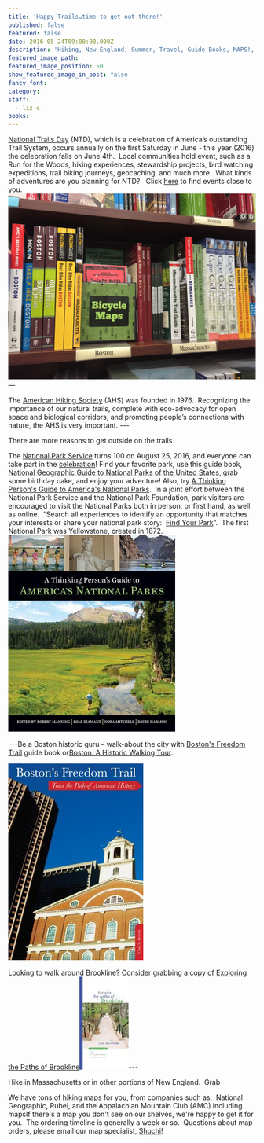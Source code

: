 ```yaml
---
title: 'Happy Trails…time to get out there!'
published: false
featured: false
date: 2016-05-24T09:00:00.000Z
description: 'Hiking, New England, Summer, Travel, Guide Books, MAPS!, National Trails Day, American Hiking Society, Books, Brookline, Boston, Happy Trails!, Biking, National Parks, Happy 100th National Parks Service, Ecology'
featured_image_path:
featured_image_position: 50
show_featured_image_in_post: false
fancy_font:
category:
staff:
  - liz-e-
books:
---
```



[National Trails Day](http://nationaltrailsday.americanhiking.org/) (NTD), which is a celebration of America’s outstanding Trail System, occurs annually on the first Saturday in June - this year (2016) the celebration falls on June 4th.&nbsp; Local communities hold event, such as a Run for the Woods, hiking experiences, stewardship projects, bird watching expeditions, trail biking journeys, geocaching, and much more.&nbsp; What kinds of adventures are you planning for NTD? &nbsp; Click [here](http://nationaltrailsday.americanhiking.org/events/#page-1) to find events close to you. ![](/uploads/versions/travel-section---x----3264-2448x---.jpg)—

The [American Hiking Society](http://www.americanhiking.org/about-us/) (AHS) was founded in 1976.&nbsp; Recognizing the importance of our natural trails, complete with eco-advocacy for open space and biological corridors, and promoting people’s connections with nature, the AHS is very important. ---

There are more reasons to get outside on the trails![![](/uploads/versions/nat-geo-parks---x----237-400x---.jpg)](http://www.brooklinebooksmith-shop.com/book/9781426216510)

The [National Park Service](https://www.nps.gov/index.htm) turns 100 on August 25, 2016, and everyone can take part in the [celebration](https://www.nps.gov/subjects/centennial/index.htm)! Find your favorite park, use this guide book, [National Geographic Guide to National Parks of the United States](http://www.brooklinebooksmith-shop.com/book/9781426216510), grab some birthday cake, and enjoy your adventure! Also, try [A Thinking Person's Guide to America's National Parks](http://www.brooklinebooksmith-shop.com/book/9780807600191).&nbsp; In a joint effort between the National Park Service and the National Park Foundation, park visitors are encouraged to visit the National Parks both in person, or first hand, as well as online.&nbsp; “Search all experiences to identify an opportunity that matches your interests or share your national park story:&nbsp; [Find Your Park](http://findyourpark.com/)”.&nbsp; The first National Park was Yellowstone, created in 1872.&nbsp; [![](/uploads/versions/thinking-guide-nat-parks---x----340-400x---.jpg)](http://www.brooklinebooksmith-shop.com/book/9780807600191)

---Be a Boston historic guru – walk-about the city with [Boston's Freedom Trail](http://www.brooklinebooksmith-shop.com/book/9780762772988) guide book or[Boston: A Historic Walking Tour](http://www.brooklinebooksmith-shop.com/book/9780738599366).

[![](/uploads/versions/boston-s-freedom-trail---x----275-400x---.jpg)](http://www.brooklinebooksmith-shop.com/book/9780762772988)

Looking to walk around Brookline? Consider grabbing a copy of [Exploring the Paths of Brookline![](/uploads/versions/exploring-paths-brookline---x----100-189x---.jpg)](http://www.brooklinebooksmith-shop.com/product/exploring-paths-brookline-pehlke-linda-olsen)---

Hike in Massachusetts or in other portions of New England.&nbsp; Grab

We have tons of hiking maps for you, from companies such as,&nbsp; National Geographic, Rubel, and the Appalachian Mountain Club (AMC).including mapsIf there's a map you don't see on our shelves, we're happy to get it for you.&nbsp; The ordering timeline is generally a week or so.&nbsp; Questions about map orders, please email our map specialist, [Shuchi](javascript:void(location.href='mailto:'+String.fromCharCode(115,104,117,99,104,105,64,98,114,111,111,107,108,105,110,101,98,111,111,107,115,109,105,116,104,46,99,111,109)))!
